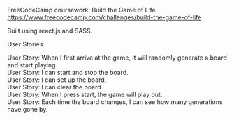 FreeCodeCamp coursework: Build the Game of Life  
https://www.freecodecamp.com/challenges/build-the-game-of-life

Built using react.js and SASS.

User Stories:

User Story: When I first arrive at the game, it will randomly generate a board and start playing.  
User Story: I can start and stop the board.  
User Story: I can set up the board.  
User Story: I can clear the board.  
User Story: When I press start, the game will play out.  
User Story: Each time the board changes, I can see how many generations have gone by.  
